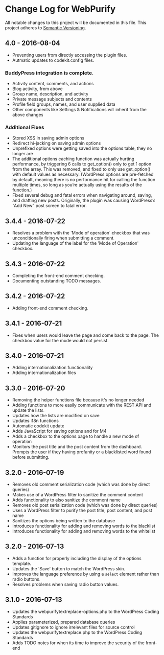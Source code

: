 # Change Log for WebPurify

All notable changes to this project will be documented in this file.
This project adheres to [Semantic Versioning](http://semver.org/).

## 4.0 - 2016-08-04

* Preventing users from directly accessing the plugin files.
* Autmatic updates to codekit.config files.

### BuddyPress integration is complete.

* Activity content, comments, and actions
* Blog activity, from above
* Group name, description, and activity
* Private message subjects and contents
* Profile field groups, names, and user supplied data
* Other components like Settings & Notifications will inherit from the above changes

### Additional Fixes

* Stored XSS in saving admin options
* Redirect hi-jacking on saving admin options
* Unprefixed options were getting saved into the options table, they no longer are
* The additional options caching function was actually hurting performance, by triggering 6 calls to get_option() only to get 1 option from the array. This was removed, and fixed to only use get_option() with default values as necessary. (WordPress options are pre-fetched by default, meaning there is no performance hit for calling the function multiple times, so long as you’re actually using the results of the function.)
* Fixed several debug and fatal errors when navigating around, saving, and drafting new posts. Originally, the plugin was causing WordPress’s “Add New” post screen to fatal error.

## 3.4.4 - 2016-07-22

- Resolves a problem with the 'Mode of operation' checkbox that was
  unconditionally firing when submitting a comment.
- Updating the language of the label for the 'Mode of Operation' checkbox.

## 3.4.3 - 2016-07-22

- Completing the front-end comment checking.
- Documenting outstanding TODO messages.

## 3.4.2 - 2016-07-22

- Adding front-end comment checking.

## 3.4.1 - 2016-07-21

- Fixes when users would leave the page and come back to the page.
  The checkbox value for the mode would not persist.

## 3.4.0 - 2016-07-21

- Adding internationalization functionality
- Adding internationalization files

## 3.3.0 - 2016-07-20

- Removing the helper functions file because it's no longer needed
- Adding functions to more easily communicate with the REST API and update the lists.
- Updates how the lists are modified on save
- Updates i18n functions
- Automatic codekit update
- Adds JavaScript for saving options and for M4
- Adds a checkbox to the options page to handle a new mode of operation
- Monitors the post title and the post content from the dashboard. Prompts the
  user if they having profanity or a blacklisted word found before submitting.

## 3.2.0 - 2016-07-19

- Removes old comment serialization code (which was done by direct queries)
- Makes use of a WordPress filter to sanitize the comment content
- Adds functionality to also sanitize the comment name
- Removes old post serialization code (which was done by direct queries)
- Uses a WordPress filter to purify the post title, post content, and post name
- Sanitizes the options being written to the database
- Introduces functionality for adding and removing words to the blacklist
- Introduces functionality for adding and removing words to the whitelist

## 3.2.0 - 2016-07-13

- Adds a function for properly including the display of the options template.
- Updates the 'Save' button to match the WordPress skin.
- Improves the language preference by using a `select` element rather than
  radio buttons.
- Resolves problems when saving radio button values.

## 3.1.0 - 2016-07-13

- Updates the webpurifytextreplace-options.php to the WordPress Coding Standards
- Applies parameterized, prepared database queries
- Updates gitignore to ignore irrelevant files for source control
- Updates the webpurifytextreplace.php to the WordPress Coding Standards
- Adds TODO notes for when its time to improve the security of the front-end

